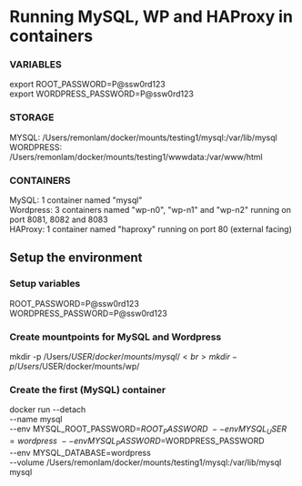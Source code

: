 # Running MySQL, WP and HAProxy in containers
### VARIABLES
export ROOT_PASSWORD=P@ssw0rd123 <br>
export WORDPRESS_PASSWORD=P@ssw0rd123


### STORAGE
MYSQL: /Users/remonlam/docker/mounts/testing1/mysql:/var/lib/mysql<br>
WORDPRESS: /Users/remonlam/docker/mounts/testing1/wwwdata:/var/www/html


### CONTAINERS
MySQL: 1 container named "mysql"<br>
Wordpress: 3 containers named "wp-n0", "wp-n1" and "wp-n2" running on port 8081, 8082 and 8083<br>
HAProxy: 1 container named "haproxy" running on port 80 (external facing)


## Setup the environment

### Setup variables
ROOT_PASSWORD=P@ssw0rd123 <br>
WORDPRESS_PASSWORD=P@ssw0rd123

### Create mountpoints for MySQL and Wordpress
mkdir -p /Users/$USER/docker/mounts/mysql/<br>
mkdir -p /Users/$USER/docker/mounts/wp/

### Create the first (MySQL) container
docker run --detach \
  --name mysql \
  --env MYSQL_ROOT_PASSWORD=$ROOT_PASSWORD \
  --env MYSQL_USER=wordpress \
  --env MYSQL_PASSWORD=$WORDPRESS_PASSWORD \
  --env MYSQL_DATABASE=wordpress \
  --volume /Users/remonlam/docker/mounts/testing1/mysql:/var/lib/mysql \
  mysql
